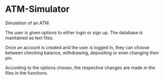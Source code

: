# ATM-Simulator
Simulation of an ATM.

The user is given options to either login or sign up.
The database is maintained as text files.

Once an account is created and the user is logged in, they can choose between checking balance, withdrawing, depositing or even changing their pin.

According to the options chosen, the respective changes are made in the files in the functions.

